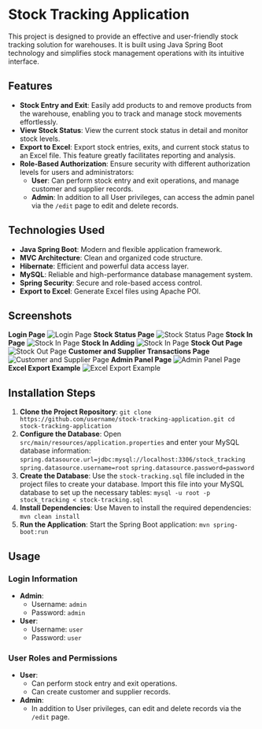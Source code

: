 # Stock Tracking Application

This project is designed to provide an effective and user-friendly stock tracking solution for warehouses. It is built using Java Spring Boot technology and simplifies stock management operations with its intuitive interface.

## Features

- **Stock Entry and Exit**: Easily add products to and remove products from the warehouse, enabling you to track and manage stock movements effortlessly.
- **View Stock Status**: View the current stock status in detail and monitor stock levels.
- **Export to Excel**: Export stock entries, exits, and current stock status to an Excel file. This feature greatly facilitates reporting and analysis.
- **Role-Based Authorization**: Ensure security with different authorization levels for users and administrators:
  - **User**: Can perform stock entry and exit operations, and manage customer and supplier records.
  - **Admin**: In addition to all User privileges, can access the admin panel via the `/edit` page to edit and delete records.

## Technologies Used

- **Java Spring Boot**: Modern and flexible application framework.
-  **MVC Architecture**: Clean and organized code structure.
- **Hibernate**: Efficient and powerful data access layer.
- **MySQL**: Reliable and high-performance database management system.
-  **Spring Security**: Secure and role-based access control.
- **Export to Excel**: Generate Excel files using Apache POI.

## Screenshots
**Login Page**
![Login Page](/screenshots/login.png)
**Stock Status Page**
![Stock Status Page](/screenshots/stock-status.png)
**Stock In Page**
![Stock In Page](/screenshots/stock-in.png)
**Stock In Adding**
![Stock In Page](/screenshots/stock-in-add.png)
**Stock Out Page**
![Stock Out Page](/screenshots/stock-out.png)
**Customer and Supplier Transactions Page**
![Customer and Supplier Page](/screenshots/customer-supplier.png)
**Admin Panel Page**
![Admin Panel Page](/screenshots/admin-panel.png)
**Excel Export Example**
![Excel Export Example](/screenshots/excel.png)

## Installation Steps

1. **Clone the Project Repository**:
`git clone https://github.com/username/stock-tracking-application.git cd stock-tracking-application`
2. **Configure the Database**: Open `src/main/resources/application.properties` and enter your MySQL database information:
`spring.datasource.url=jdbc:mysql://localhost:3306/stock_tracking`
`spring.datasource.username=root`
`spring.datasource.password=password`
3. **Create the Database**: Use the `stock-tracking.sql` file included in the project files to create your database. Import this file into your MySQL database to set up the necessary tables:
`mysql -u root -p stock_tracking < stock-tracking.sql`
4. **Install Dependencies**: Use Maven to install the required dependencies:
`mvn clean install`
5. **Run the Application**: Start the Spring Boot application:
`mvn spring-boot:run`

## Usage

### Login Information

-   **Admin**:
    -   Username: `admin`
    -   Password: `admin`
-   **User**:
    -   Username: `user`
    -   Password: `user`

### User Roles and Permissions

-   **User**:
    -   Can perform stock entry and exit operations.
    -   Can create customer and supplier records.
-   **Admin**:
    -   In addition to User privileges, can edit and delete records via the `/edit` page.

